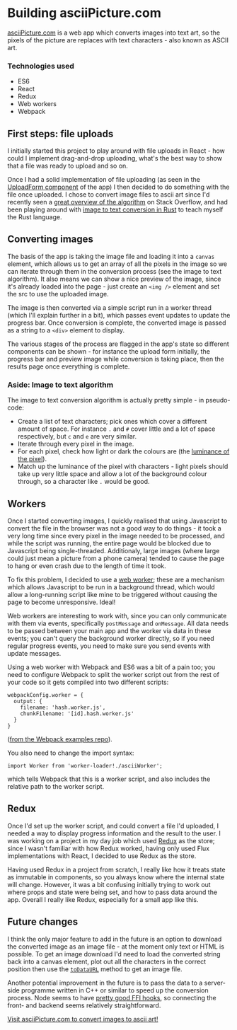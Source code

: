 # Building asciiPicture.com

[asciiPicture.com](https://www.asciipicture.com) is a web app which converts images into text art, so the pixels of the picture are replaces with text characters - also known as ASCII art.

### Technologies used
- ES6
- React
- Redux
- Web workers
- Webpack

## First steps: file uploads

I initially started this project to play around with file uploads in React - how could I implement drag-and-drop uploading, what's the best way to show that a file was ready to upload and so on.

Once I had a solid implementation of file uploading (as seen in the [UploadForm component](https://github.com/whostolemyhat/ascii-react/blob/master/src/components/UploadForm/UploadForm.js) of the app) I then decided to do something with the file once uploaded. I chose to convert image files to ascii art since I'd recently seen a [great overview of the algorithm](http://stackoverflow.com/questions/32987103/image-to-ascii-art-conversion) on Stack Overflow, and had been playing around with [image to text conversion in Rust](https://github.com/whostolemyhat/ascii) to teach myself the Rust language.

## Converting images
The basis of the app is taking the image file and loading it into a `canvas` element, which allows us to get an array of all the pixels in the image so we can iterate through them in the conversion process (see the image to text algorithm). It also means we can show a nice preview of the image, since it's already loaded into the page - just create an `<img />` element and set the src to use the uploaded image.


The image is then converted via a simple script run in a worker thread (which I'll explain further in a bit), which passes event updates to update the progress bar. Once conversion is complete, the converted image is passed as a string to a `<div>` element to display.

The various stages of the process are flagged in the app's state so different components can be shown - for instance the upload form initially, the progress bar and preview image while conversion is taking place, then the results page once everything is complete.

### Aside: Image to text algorithm
The image to text conversion algorithm is actually pretty simple - in pseudo-code:
- Create a list of text characters; pick ones which cover a different amount of space. For instance `.` and `#` cover little and a lot of space respectively, but `c` and `e` are very similar.
- Iterate through every pixel in the image.
- For each pixel, check how light or dark the colours are (the [luminance of the pixel](http://cs.stackexchange.com/questions/11876/how-do-i-compute-the-luminance-of-a-pixel)).
- Match up the luminance of the pixel with characters - light pixels should take up very little space and allow a lot of the background colour through, so a character like `.` would be good.

## Workers
Once I started converting images, I quickly realised that using Javascript to convert the file in the browser was not a good way to do things - it took a very long time since every pixel in the image needed to be processed, and while the script was running, the entire page would be blocked due to Javascript being single-threaded. Additionaly, large images (where large could just mean a picture from a phone camera) tended to cause the page to hang or even crash due to the length of time it took.

To fix this problem, I decided to use a [web worker](http://www.html5rocks.com/en/tutorials/workers/basics/); these are a mechanism which allows Javascript to be run in a background thread, which would allow a long-running script like mine to be triggered without causing the page to become unresponsive. Ideal!

Web workers are interesting to work with, since you can only communicate with them via events, specifically `postMessage` and `onMessage`. All data needs to be passed between your main app and the worker via data in these events; you can't query the background worker directly, so if you need regular progress events, you need to make sure you send events with update messages.

Using a web worker with Webpack and ES6 was a bit of a pain too; you need to configure Webpack to split the worker script out from the rest of your code so it gets compiled into two different scripts:

```
webpackConfig.worker = {
  output: {
    filename: 'hash.worker.js',
    chunkFilename: '[id].hash.worker.js'
  }
}
```

([from the Webpack examples repo](https://github.com/webpack/webpack/tree/master/examples/web-worker)).

You also need to change the import syntax:

```import Worker from 'worker-loader!./asciiWorker';```

which tells Webpack that this is a worker script, and also includes the relative path to the worker script.

## Redux
Once I'd set up the worker script, and could convert a file I'd uploaded, I needed a way to display progress information and the result to the user. I was working on a project in my day job which used [Redux](http://redux.js.org/index.html) as the store; since I wasn't familiar with how Redux worked, having only used Flux implementations with React, I decided to use Redux as the store.

Having used Redux in a project from scratch, I really like how it treats state as immutable in components, so you always know where the internal state will change. However, it was a bit confusing initially trying to work out where props and state were being set, and how to pass data around the app. Overall I really like Redux, especially for a small app like this.

## Future changes
I think the only major feature to add in the future is an option to download the converted image as an image file - at the moment only text or HTML is possible. To get an image download I'd need to load the converted string back into a canvas element, plot out all the characters in the correct position then use the [`toDataURL`](https://developer.mozilla.org/en-US/docs/Web/API/HTMLCanvasElement/toDataURL) method to get an image file.

Another potential improvement in the future is to pass the data to a server-side programme written in C++ or similar to speed up the conversion process. Node seems to have [pretty good FFI hooks](https://github.com/node-ffi/node-ffi/wiki/Node-FFI-Tutorial), so connecting the front- and backend seems relatively straightforward.

[Visit asciiPicture.com to convert images to ascii art!](https://www.asciipicture.com)